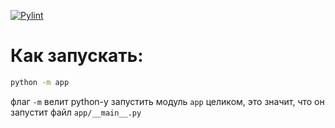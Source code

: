 [![Pylint](https://github.com/unLomTrois/kursach/actions/workflows/pylint.yml/badge.svg)](https://github.com/unLomTrois/kursach/actions/workflows/pylint.yml)

# Как запускать:

```sh
python -m app
```

флаг `-m` велит python-у запустить модуль `app` целиком, это значит, что он запустит файл `app/__main__.py`

